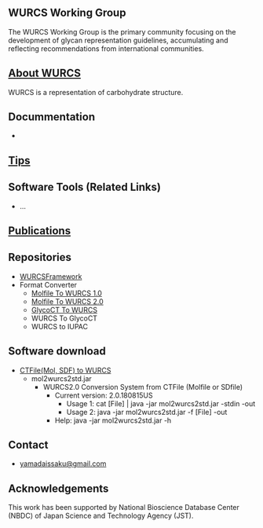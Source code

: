## WURCS Working Group

The WURCS Working Group is the primary community focusing on the development of glycan representation guidelines, accumulating and reflecting recommendations from international communities.


## [About WURCS](about.md)

WURCS is a representation of carbohydrate structure.

## Docummentation
  
  * 

## [Tips](tips.md)



## Software Tools (Related Links)

 * ...

## [Publications](publications.md)


## Repositories

  * [WURCSFramework](https://github.com/glycoinfo/wurcsframework)
  * Format Converter
    * [Molfile To WURCS 1.0](https://github.com/glycoinfo/MolfileToWURCS1.0)
    * [Molfile To WURCS 2.0](https://github.com/glycoinfo/MolfileToWURCS2.0)
    * [GlycoCT To WURCS](https://github.com/glycoinfo/glycocttowurcs)
    * WURCS To GlycoCT
    * WURCS to IUPAC

## Software download
  * [CTFile(Mol, SDF) to WURCS](https://github.com/glycoinfo/WURCS/tree/master/soft/mol2wurcs2)
    * mol2wurcs2std.jar
      * WURCS2.0 Conversion System from CTFile (Molfile or SDfile)
        * Current version: 2.0.180815US
          * Usage 1: cat [File] | java -jar mol2wurcs2std.jar -stdin -out
          * Usage 2: java -jar mol2wurcs2std.jar -f [File] -out
        * Help: java -jar mol2wurcs2std.jar -h

## Contact

* yamadaissaku@gmail.com

## Acknowledgements

This work has been supported by National Bioscience Database Center (NBDC) of Japan Science and Technology Agency (JST).
